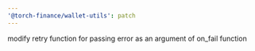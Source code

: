 ```yaml
---
'@torch-finance/wallet-utils': patch
---
```


modify retry function for passing error as an argument of on_fail function
